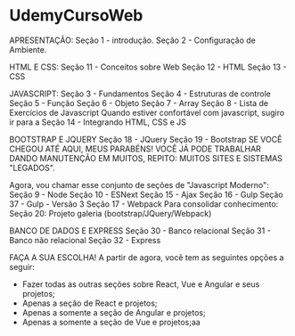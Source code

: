 # UdemyCursoWeb

APRESENTAÇÃO:
Seção 1 - introdução.
Seção 2 - Configuração de Ambiente.

HTML E CSS:
Seção 11 - Conceitos sobre Web
Seção 12 - HTML
Seção 13 - CSS

JAVASCRIPT:
Seção 3 - Fundamentos
Seção 4 - Estruturas de controle
Seção 5 - Função
Seção 6 - Objeto
Seção 7 - Array
Seção 8 - Lista de Exercícios de Javascript
Quando estiver confortável com javascript, sugiro ir para a Seção 14 - Integrando HTML, CSS e JS

BOOTSTRAP E JQUERY
Seção 18 - JQuery
Seção 19 - Bootstrap
SE VOCÊ CHEGOU ATÉ AQUI, MEUS PARABÉNS! VOCÊ JÁ PODE TRABALHAR DANDO MANUTENÇÃO EM MUITOS, REPITO: MUITOS SITES E SISTEMAS "LEGADOS".

Agora, vou chamar esse conjunto de seções de "Javascript Moderno":
Seção 9 - Node
Seção 10 - ESNext
Seção 15 - Ajax
Seção 16 - Gulp
Seção 37 - Gulp - Versão 3
Seção 17 - Webpack
Para consolidar conhecimento: Seção 20: Projeto galeria (bootstrap/JQuery/Webpack)

BANCO DE DADOS E EXPRESS
Seção 30 - Banco relacional
Seção 31 - Banco não relacional
Seção 32 - Express


FAÇA A SUA ESCOLHA!
A partir de agora, você tem as seguintes opções a seguir:
- Fazer todas as outras seções sobre React, Vue e Angular e seus projetos;
- Apenas a seção de React e projetos;
- Apenas a somente a seção de Angular e projetos;
- Apenas a somente a seção de Vue e projetos;aa
